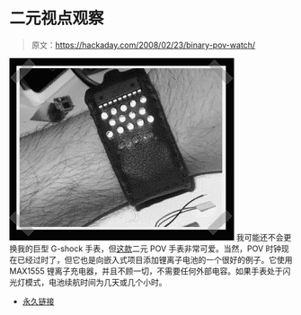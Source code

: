 # 二元视点观察

> 原文：<https://hackaday.com/2008/02/23/binary-pov-watch/>

![](img/ea995a9c0853ec9ef6c0d2a0e10ee7c0.png)
我可能还不会更换我的巨型 G-shock 手表，但[这款](http://cre.ations.net/creation/binarypov-custom-wristwatch)二元 POV 手表非常可爱。当然，POV 时钟现在已经过时了，但它也是向嵌入式项目添加锂离子电池的一个很好的例子。它使用 MAX1555 锂离子充电器，并且不顾一切，不需要任何外部电容。如果手表处于闪光灯模式，电池续航时间为几天或几个小时。

*   [永久链接](http://cre.ations.net/creation/binarypov-custom-wristwatch)
